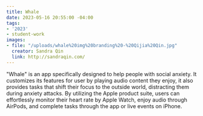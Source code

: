 ```yaml
---
title: Whale
date: 2023-05-16 20:55:00 -04:00
tags:
- '2023'
- student-work
images:
- file: "/uploads/whale%20img%20branding%20-%20Qijia%20Qin.jpg"
  creator: Sandra Qin
  link: http://sandraqin.com/
---
```


"Whale" is an app specifically designed to help people with social anxiety. It customizes its features for user by playing audio content they enjoy, it also provides tasks that shift their focus to the outside world, distracting them during anxiety attacks. By utilizing the Apple product suite, users can effortlessly monitor their heart rate by Apple Watch, enjoy audio through AirPods, and complete tasks through the app or live events on iPhone.